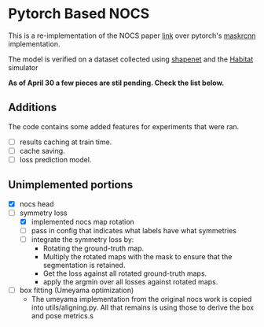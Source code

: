 # Pytorch Based NOCS

This is a re-implementation of the NOCS paper [link](TODO) over pytorch's [maskrcnn](TODO) implementation.

The model is verified on a dataset collected using [shapenet](TODO) and the [Habitat](TODO) simulator

**As of April 30 a few pieces are stil pending. Check the list below.**

## Additions

The code contains some added features for experiments that were ran.

- [ ] results caching at train time.
- [ ] cache saving.
- [ ] loss prediction model.

## Unimplemented portions

- [x] nocs head
- [ ] symmetry loss
    - [x] implemented nocs map rotation
    - [ ] pass in config that indicates what labels have what symmetries
    - [ ] integrate the symmetry loss by: 
        - Rotating the ground-truth map.
        - Multiply the rotated maps with the mask to ensure that the segmentation is retained.
        - Get the loss against all rotated ground-truth maps.
        - apply the argmin over all losses against rotated maps.
- [ ] box fitting (Umeyama optimization)
    - The umeyama implementation from the original nocs work is copied into utils/aligning.py. 
    All that remains is using those to derive the box and pose metrics.s
